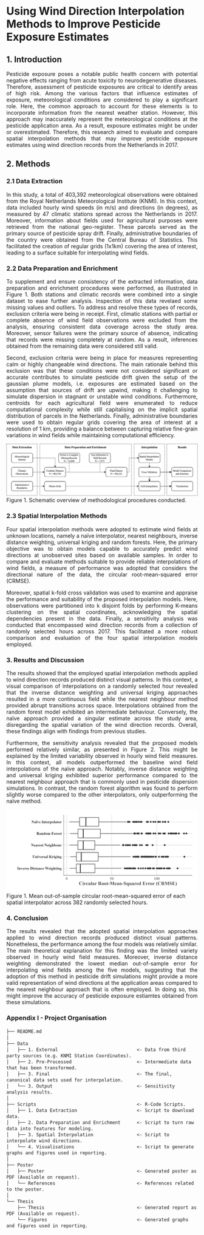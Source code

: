 # Using Wind Direction Interpolation Methods to Improve Pesticide Exposure Estimates
## 1. Introduction
<p align="justify">
Pesticide exposure poses a notable public health concern with potential negative effects ranging from acute toxicity to neurodegenerative diseases. Therefore, assessment of pesticide exposures are critical to identify areas of high risk. Among the various factors that influence estimates of exposure, meteorological conditions are considered to play a significant role. Here, the common approach to account for these elements is to incorporate information from the nearest weather station. However, this approach may inaccurately represent the meteorological conditions at the pesticide application area. As a result, exposure estimates might be under or overestimated. Therefore, this research aimed to evaluate and compare spatial interpolation methods that may improve pesticide exposure estimates using wind direction records from the Netherlands in 2017. 
</p>

## 2. Methods
### 2.1 Data Extraction
<p align="justify">
In this study, a total of 403,392 meteorological observations were obtained from the Royal Netherlands Meteorological Institute (KNMI). In this context, data included hourly wind speeds (in m/s) and directions (in degrees), as measured by 47 climatic stations spread across the Netherlands in 2017. Moreover, information about fields used for agricultural purposes were retrieved from the national geo-register. These parcels served as the primary source of pesticide spray drift. Finally, administrative boundaries of the country were obtained from the Central Bureau of Statistics. This facilitated the creation of regular grids (1x1km) covering the area of interest, leading to a surface suitable for interpolating wind fields. 
</p>

### 2.2 Data Preparation and Enrichment
<p align="justify">
To supplement and ensure consistency of the extracted information, data preparation and enrichment procedures were performed, as illustrated in Figure 1. Both stations and climatic records were combined into a single dataset to ease further analysis. Inspection of this data revelaed some missing values and outliers. To address and resolve these types of records, exclusion criteria were being in receipt. First, climatic stations with partial or complete absence of wind field observations were excluded from the analysis, ensuring consistent data coverage across the study area. Moreover, sensor failures were the primary source of absence, indicating that records were missing completely at random. As a result, inferences obtained from the remaining data were considered still valid. 
</p>

<p align="justify">
Second, exclusion criteria were being in place for measures representing calm or highly changeable wind directions. The main rationale behind this exclusion was that these conditions were not considered significant or accurate contributes to simulate pesticide drift given the setup of the gaussian plume models, i.e. exposures are estimated based on the assumption that sources of drift are upwind, making it challenging to simulate dispersion in stagnant or unstable wind conditions. Furthermore, centroids for each agricultural field were enumerated to reduce computational complexity while still capitalising on the implicit spatial distribution of parcels in the Netherlands. Finally, administrative boundaries were used to obtain regular grids covering the area of interest at a resolution of 1 km, providing a balance between capturing relative fine-grain variations in wind fields while maintaining computational efficiency. 
</p>

![Methodological_Procedure](/Thesis/Figures/Methodological_Procedure.png)
Figure 1. Schematic overview of methodological procedures conducted. 

### 2.3 Spatial Interpolation Methods
<p align="justify">
Four spatial interpolation methods were adopted to estimate wind fields at unknown locations, namely a naïve interpolator, nearest neighbours, inverse distance weighting, universal kriging and random forests. Here, the primary objective was to obtain models capable to accurately predict wind directions at unobserved sites based on available samples. In order to compare and evaluate methods suitable to provide reliable interpolations of wind fields, a measure of performance was adopted that considers the directional nature of the data, the circular root-mean-squared error (CRMSE). 
</p>

<p align="justify">
Moreover, spatial k-fold cross validation was used to examine and appraise the performance and suitability of the proposed interpolation models. Here, observations were partitioned into k disjoint folds by performing K-means clustering on the spatial coordinates, acknowledging the spatial dependencies present in the data. Finally, a sensitivity analysis was conducted that encompassed wind direction records from a collection of randomly selected hours across 2017. This facilitated a more robust comparison and evaluation of the four spatial interpolation models employed. 
</p>

### 3. Results and Discussion
<p align="justify">
The results showed that the employed spatial interpolation methods applied to wind direction records produced distinct visual patterns. In this context, a visual comparison of interpolations on a randomly selected hour revealed that the inverse distance weighting and universal kriging approaches resulted in a more continuous field while the nearest neighbour method provided abrupt transitions across space. Interpolations obtained from the random forest model exhibited an intermediate behaviour. Conversely, the naïve approach provided a singular estimate across the study area, disregarding the spatial variation of the wind direction records. Overall, these findings align with findings from previous studies. 
</p>

<p align="justify">
Furthermore, the sensitivity analysis revealed that the proposed models performed relatively similar, as presented in Figure 2. This might be explained by the limited variability observed in hourly wind field measures. In this context, all models outperformed the baseline wind field interpolations of the naïve approach. Notably, inverse distance weighting and universal kriging exhibited superior performance compared to the nearest neighbour approach that is commonly used in pesticide dispersion simulations. In contrast, the random forest algorithm was found to perform slightly worse compared to the other interpolators, only outperforming the naïve method. 
</p>

![Model_Comparison](/Thesis/Figures/Sensitivity_Analysis.png)
Figure 1. Mean out-of-sample circular root-mean-squared error of each spatial interpolator across 382 randomly selected hours. 

### 4. Conclusion
<p align="justify">
The results revealed that the adopted spatial interpolation approaches applied to wind direction records produced distinct visual patterns. Nonetheless, the performance among the four models was relatively similar. The main theoretical explanation for this finding was the limited variety observed in hourly wind field measures. Moreover, inverse distance weighting demonstrated the lowest median out-of-sample error for interpolating wind fields among the five models, suggesting that the adoption of this method in pesticide drift simulations might provide a more valid representation of wind directions at the application areas compared to the nearest neighbour approach that is often employed. In doing so, this might improve the accuracy of pesticide exposure estiamtes obtained from these simulations. 
</p>

### Appendix I - Project Organisation

```.
├── README.md          
│
├── Data                        
│   ├── 1. External                             <- Data from third party sources (e.g. KNMI Station Coordinates).
│   ├── 2. Pre-Processed                        <- Intermediate data that has been transformed.
│   ├── 3. Final                                <- The final, canonical data sets used for interpolation.
│   └── 3. Output                               <- Sensitivity analysis results. 
│   
├── Scripts                                     <- R-Code Scripts. 
│   ├── 1. Data Extraction                      <- Script to download data. 
│   ├── 2. Data Preparation and Enrichment      <- Script to turn raw data into features for modeling.
│   ├── 3. Spatial Interpolation                <- Script to interpolate wind directions. 
│   └── 4. Visualisations                       <- Script to generate graphs and figures used in reporting.
│
├── Poster
│   ├── Poster                                  <- Generated poster as PDF (Available on request).
│   └── References                              <- References related to the poster. 
│
└── Thesis
    ├── Thesis                                  <- Generated report as PDF (Available on request).
    └── Figures                                 <- Generated graphs and figures used in reporting.


